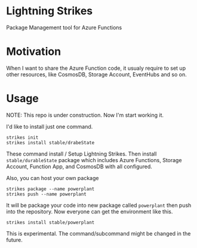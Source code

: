 # Lightning Strikes

Package Management tool for Azure Functions

# Motivation

When I want to share the Azure Function code, it usualy require to set up other resources, like CosmosDB, Storage Account, EventHubs and so on.

# Usage

NOTE: This repo is under construction. Now I'm start working it. 

I'd like to install just one command. 

```
strikes init 
strikes install stable/drabeState
```

These command install / Setup Lightning Strikes. Then install `stable/durableState`  package which includes Azure Functions, Storage Account, Function App, and CosmosDB with all configured. 

Also, you can host your own package

```
strikes package --name powerplant
strikes push --name powerplant
```

It will be package your code into new package called `powerplant` then push into the repository. Now everyone can get the environment like this.

```
strikes install stable/powerplant
```

This is experimental. The command/subcommand might be changed in the future.

